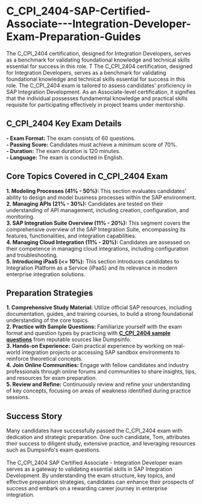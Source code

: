 # C_CPI_2404-SAP-Certified-Associate---Integration-Developer-Exam-Preparation-Guides
The C_CPI_2404 certification, designed for Integration Developers, serves as a benchmark for validating foundational knowledge and technical skills essential for success in this role. T
The C_CPI_2404 certification, designed for Integration Developers, serves as a benchmark for validating foundational knowledge and technical skills essential for success in this role. The C_CPI_2404 exam is tailored to assess candidates' proficiency in SAP Integration Development. As an Associate-level certification, it signifies that the individual possesses fundamental knowledge and practical skills requisite for participating effectively in project teams under mentorship.<br />
<h2>
	C_CPI_2404 Key Exam Details
</h2>
<strong>- Exam Format:</strong> The exam consists of 60 questions.<br />
<strong>- Passing Score: </strong>Candidates must achieve a minimum score of 70%.<br />
<strong>- Duration:</strong> The exam duration is 120 minutes.<br />
<strong>- Language: </strong>The exam is conducted in English.<br />
<h2>
	Core Topics Covered in C_CPI_2404 Exam
</h2>
<strong>1. Modeling Processes (41% - 50%):</strong> This section evaluates candidates' ability to design and model business processes within the SAP environment.<br />
<strong>2. Managing APIs (21% - 30%):</strong> Candidates are tested on their understanding of API management, including creation, configuration, and monitoring.<br />
<strong>3. SAP Integration Suite Overview (11% - 20%):</strong> This segment covers the comprehensive overview of the SAP Integration Suite, encompassing its features, functionalities, and integration capabilities.<br />
<strong>4. Managing Cloud Integration (11% - 20%): </strong>Candidates are assessed on their competence in managing cloud integrations, including configuration and troubleshooting.<br />
<strong>5. Introducing iPaaS (&lt;= 10%):</strong> This section introduces candidates to Integration Platform as a Service (iPaaS) and its relevance in modern enterprise integration solutions.<br />
<h2>
	Preparation Strategies
</h2>
<strong>1. Comprehensive Study Material:</strong> Utilize official SAP resources, including documentation, guides, and training courses, to build a strong foundational understanding of the core topics.<br />
<strong>2. Practice with Sample Questions: </strong>Familiarize yourself with the exam format and question types by practicing with <strong><a href="https://www.dumpsinfo.com/exam/c_cpi_2404/" target="_blank">C_CPI_2404 sample questions</a></strong> from reputable sources like Dumpsinfo.<br />
<strong>3. Hands-on Experience:</strong> Gain practical experience by working on real-world integration projects or accessing SAP sandbox environments to reinforce theoretical concepts.<br />
<strong>4. Join Online Communities:</strong> Engage with fellow candidates and industry professionals through online forums and communities to share insights, tips, and resources for exam preparation.<br />
<strong>5. Review and Refine:</strong> Continuously review and refine your understanding of key concepts, focusing on areas of weakness identified during practice sessions.<br />
<h2>
	Success Story
</h2>
Many candidates have successfully passed the C_CPI_2404 exam with dedication and strategic preparation. One such candidate, Tom, attributes their success to diligent study, extensive practice, and leveraging resources such as Dumpsinfo's exam questions.<br />
<br />
The C_CPI_2404 SAP Certified Associate - Integration Developer exam serves as a gateway to validating essential skills in SAP Integration Development. By understanding the exam structure, key topics, and effective preparation strategies, candidates can enhance their prospects of success and embark on a rewarding career journey in enterprise integration.<br />
